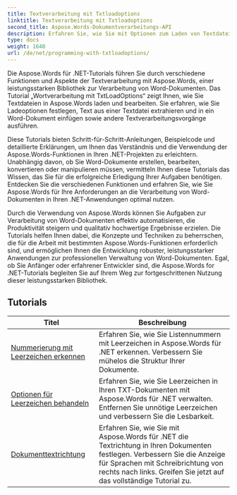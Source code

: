 ```yaml
---
title: Textverarbeitung mit Txtloadoptions
linktitle: Textverarbeitung mit Txtloadoptions
second_title: Aspose.Words-Dokumentverarbeitungs-API
description: Erfahren Sie, wie Sie mit Optionen zum Laden von Textdateien in Aspose.Words für .NET programmieren. Erfahren Sie mit Schritt-für-Schritt-Anleitungen und Beispielcode in C#, wie Sie die Codierung festlegen, unbekannte Zeichen ignorieren, mit Zeilenumbrüchen umgehen und vieles mehr.
type: docs
weight: 1640
url: /de/net/programming-with-txtloadoptions/
---
```

Die Aspose.Words für .NET-Tutorials führen Sie durch verschiedene Funktionen und Aspekte der Textverarbeitung mit Aspose.Words, einer leistungsstarken Bibliothek zur Verarbeitung von Word-Dokumenten. Das Tutorial „Wortverarbeitung mit TxtLoadOptions“ zeigt Ihnen, wie Sie Textdateien in Aspose.Words laden und bearbeiten. Sie erfahren, wie Sie Ladeoptionen festlegen, Text aus einer Textdatei extrahieren und in ein Word-Dokument einfügen sowie andere Textverarbeitungsvorgänge ausführen.

Diese Tutorials bieten Schritt-für-Schritt-Anleitungen, Beispielcode und detaillierte Erklärungen, um Ihnen das Verständnis und die Verwendung der Aspose.Words-Funktionen in Ihren .NET-Projekten zu erleichtern. Unabhängig davon, ob Sie Word-Dokumente erstellen, bearbeiten, konvertieren oder manipulieren müssen, vermitteln Ihnen diese Tutorials das Wissen, das Sie für die erfolgreiche Erledigung Ihrer Aufgaben benötigen. Entdecken Sie die verschiedenen Funktionen und erfahren Sie, wie Sie Aspose.Words für Ihre Anforderungen an die Verarbeitung von Word-Dokumenten in Ihren .NET-Anwendungen optimal nutzen.

Durch die Verwendung von Aspose.Words können Sie Aufgaben zur Verarbeitung von Word-Dokumenten effektiv automatisieren, die Produktivität steigern und qualitativ hochwertige Ergebnisse erzielen. Die Tutorials helfen Ihnen dabei, die Konzepte und Techniken zu beherrschen, die für die Arbeit mit bestimmten Aspose.Words-Funktionen erforderlich sind, und ermöglichen Ihnen die Entwicklung robuster, leistungsstarker Anwendungen zur professionellen Verwaltung von Word-Dokumenten. Egal, ob Sie Anfänger oder erfahrener Entwickler sind, die Aspose.Words for .NET-Tutorials begleiten Sie auf Ihrem Weg zur fortgeschrittenen Nutzung dieser leistungsstarken Bibliothek.

 ## Tutorials
| Titel | Beschreibung |
| --- | --- |
| [Nummerierung mit Leerzeichen erkennen](./detect-numbering-with-whitespaces/) | Erfahren Sie, wie Sie Listennummern mit Leerzeichen in Aspose.Words für .NET erkennen. Verbessern Sie mühelos die Struktur Ihrer Dokumente. |
| [Optionen für Leerzeichen behandeln](./handle-spaces-options/) | Erfahren Sie, wie Sie Leerzeichen in Ihren TXT-Dokumenten mit Aspose.Words für .NET verwalten. Entfernen Sie unnötige Leerzeichen und verbessern Sie die Lesbarkeit. |
| [Dokumenttextrichtung](./document-text-direction/) | Erfahren Sie, wie Sie mit Aspose.Words für .NET die Textrichtung in Ihren Dokumenten festlegen. Verbessern Sie die Anzeige für Sprachen mit Schreibrichtung von rechts nach links. Greifen Sie jetzt auf das vollständige Tutorial zu. |